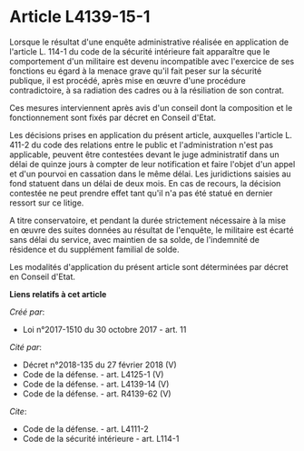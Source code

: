 # Article L4139-15-1

Lorsque le résultat d'une enquête administrative réalisée en application de l'article L. 114-1 du code de la sécurité
intérieure fait apparaître que le comportement d'un militaire est devenu incompatible avec l'exercice de ses fonctions eu
égard à la menace grave qu'il fait peser sur la sécurité publique, il est procédé, après mise en œuvre d'une procédure
contradictoire, à sa radiation des cadres ou à la résiliation de son contrat. 

Ces mesures interviennent après avis d'un conseil dont la composition et le fonctionnement sont fixés par décret en Conseil
d'Etat. 

Les décisions prises en application du présent article, auxquelles l'article L. 411-2 du code des relations entre le public
et l'administration n'est pas applicable, peuvent être contestées devant le juge administratif dans un délai de quinze jours
à compter de leur notification et faire l'objet d'un appel et d'un pourvoi en cassation dans le même délai. Les juridictions
saisies au fond statuent dans un délai de deux mois. En cas de recours, la décision contestée ne peut prendre effet tant
qu'il n'a pas été statué en dernier ressort sur ce litige. 

A titre conservatoire, et pendant la durée strictement nécessaire à la mise en œuvre des suites données au résultat de
l'enquête, le militaire est écarté sans délai du service, avec maintien de sa solde, de l'indemnité de résidence et du
supplément familial de solde. 

Les modalités d'application du présent article sont déterminées par décret en Conseil d'Etat.

**Liens relatifs à cet article**

_Créé par_:

  - Loi n°2017-1510 du 30 octobre 2017 - art. 11

_Cité par_:

  - Décret n°2018-135 du 27 février 2018 (V)
  - Code de la défense. - art. L4125-1 (V)
  - Code de la défense. - art. L4139-14 (V)
  - Code de la défense. - art. R4139-62 (V)

_Cite_:

  - Code de la défense. - art. L4111-2
  - Code de la sécurité intérieure - art. L114-1
